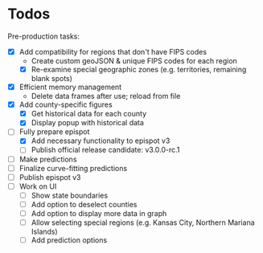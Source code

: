 
# Todos

Pre-production tasks:

- [x] Add compatibility for regions that don't have FIPS codes
  - Create custom geoJSON & unique FIPS codes for each region
  - [x] Re-examine special geographic zones (e.g. territories, remaining blank spots)
- [x] Efficient memory management
  - Delete data frames after use; reload from file
- [x] Add county-specific figures
  - [x] Get historical data for each county
  - [x] Display popup with historical data
- [ ] Fully prepare epispot
  - [x] Add necessary functionality to epispot v3
  - [ ] Publish official release candidate: v3.0.0-rc.1
- [ ] Make predictions
- [ ] Finalize curve-fitting predictions
- [ ] Publish epispot v3
- [ ] Work on UI
  - [ ] Show state boundaries
  - [ ] Add option to deselect counties
  - [ ] Add option to display more data in graph
  - [ ] Allow selecting special regions (e.g. Kansas City, Northern Mariana Islands)
  - [ ] Add prediction options
